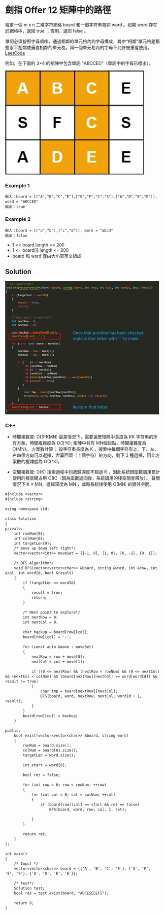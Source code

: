 # 劍指 Offer 12 矩陣中的路徑

給定一個 m x n 二維字符網格 board 和一個字符串單詞 word 。如果 word 存在於網格中，返回 true ；否則，返回 false 。

單詞必須按照字母順序，通過相鄰的單元格內的字母構成，其中“相鄰”單元格是那些水平相鄰或垂直相鄰的單元格。同一個單元格內的字母不允許被重覆使用。
 
[LeetCode](https://leetcode-cn.com/problems/ju-zhen-zhong-de-lu-jing-lcof/)

例如，在下面的 3×4 的矩陣中包含單詞 "ABCCED"（單詞中的字母已標出）。

<img src="img/12_q.jpg" width = "450"/>


### Example 1
```
輸入：board = [["A","B","C","E"],["S","F","C","S"],["A","D","E","E"]], word = "ABCCED"
輸出：true
```

### Example 2
```
輸入：board = [["a","b"],["c","d"]], word = "abcd"
輸出：false
```

* 1 <= board.length <= 200
* 1 <= board[i].length <= 200
* board 和 word 僅由大小寫英文組成

## Solution  
<img src="img/12.jpg" width = "500"/>

### C++

* 時間複雜度: O(3^KMN) 最差情況下，需要遍歷矩陣中長度為 KK 字符串的所有方案，時間複雜度為 O(3^K);
  矩陣中共有 MN個起點，時間複雜度為 O(MN)。
  方案數計算： 設字符串長度為 K ，搜索中每個字符有上、下、左、右四個方向可以選擇，舍棄回頭（上個字符）的方向，剩下 3 種選擇，因此方案數的複雜度為 O(3^K)。

* 空間複雜度: O(K) 搜索過程中的遞歸深度不超過 K ，因此系統因函數調用累計使用的棧空間占用 O(K)（因為函數返回後，系統調用的棧空間會釋放）。
  最壞情況下 K = MN，遞歸深度為 MN ，此時系統棧使用 O(MN) 的額外空間。

```
#include <vector>
#include <string>

using namespace std;

class Solution
{
private:
    int rowNum{0};
    int colNum{0};
    int targetLen{0};
    /* move up down left right*/
    vector<vector<int>> moveSet = {{-1, 0}, {1, 0}, {0, -1}, {0, 1}};

    /* DFS Algorithm*/
    void BFS(vector<vector<char>> &board, string &word, int &row, int &col, int wordId, bool &result)
    {
        if (targetLen == wordId)
        {
            result = true;
            return;
        }

        /* Next point to explore*/
        int nextRow = 0;
        int nextCol = 0;

        char backup = board[row][col];
        board[row][col] = '-';

        for (const auto &move : moveSet)
        {
            nextRow = row + move[0];
            nextCol = col + move[1];

            if ((0 <= nextRow) && (nextRow < rowNum) && (0 <= nextCol) && (nextCol < colNum) && (board[nextRow][nextCol] == word[wordId]) && result != true)
            {
                char tmp = board[nextRow][nextCol];
                BFS(board, word, nextRow, nextCol, wordId + 1, result);
            }
        }
        board[row][col] = backup;
    }

public:
    bool exist(vector<vector<char>> &board, string word)
    {
        rowNum = board.size();
        colNum = board[0].size();
        targetLen = word.size();

        int start = word[0];

        bool ret = false;

        for (int row = 0; row < rowNum; ++row)
        {
            for (int col = 0; col < colNum; ++col)
            {
                if (board[row][col] == start && ret == false)
                    BFS(board, word, row, col, 1, ret);
                
            }
        }

        return ret;
    }
};

int main()
{
    /* Input */
    vector<vector<char>> board = {{'A', 'B', 'C', 'E'}, {'S', 'F', 'E', 'S'}, {'A', 'D', 'E', 'E'}};

    /* Test*/
    Solution test;
    bool res = test.exist(board, "ABCESEEEFS");

    return 0;
}
```
